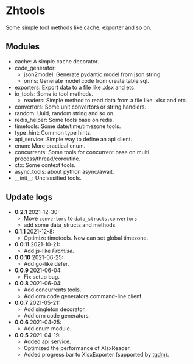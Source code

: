 # Zhtools
Some simple tool methods like cache, exporter and so on.


## Modules
- cache: A simple cache decorator.
- code_generator: 
  - json2model: Generate pydantic model from json string.
  - orms: Generate model code from create table sql.
- exporters: Export data to a file like .xlsx and etc.
- io_tools: Some io tool methods.
  - readers: Simple method to read data from a file like .xlsx and etc.
- convertors: Some unit convertors or string handlers.
- random: Uuid, random string and so on.
- redis_helper: Some tools base on redis.
- timetools: Some date/time/timezone tools.
- type_hint: Common type hints.
- api_service: Simple way to define an api client.
- enum: More practical enum.
- concurrents: Some tools for concurrent base on multi process/thread/coroutine.
- ctx: Some context tools.
- async_tools: about python async/await.
- \_\_init\_\_: Unclassified tools.


## Update logs
- **0.2.1** 2021-12-30:
  - Move `convertors` to `data_structs.convertors`
  - add some data_structs and methods.
- **0.1.1** 2021-12-8:
  - Optimize timetools. Now can set global timezone.
- **0.0.11** 2021-10-21:
  - Add js-like *Promise*.
- **0.0.10** 2021-06-25:
  - Add go-like defer.
- **0.0.9** 2021-06-04:
  - Fix setup bug.
- **0.0.8** 2021-06-04:
  - Add concurrents tools.
  - Add orm code generators command-line client.
- **0.0.7** 2021-05-21:
  - Add singleton decorator.
  - Add orm code generators.
- **0.0.6** 2021-04-25:
  - Add enum module.
- **0.0.5** 2021-04-19: 
  - Added api service.
  - Optimized the performance of XlsxReader.
  - Added progress bar to XlsxExporter (supported by [tqdm](https://github.com/tqdm/tqdm)).
